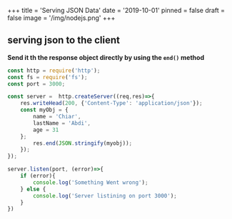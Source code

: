 +++
title = 'Serving JSON Data'
date = '2019-10-01'
pinned = false
draft = false 
image = '/img/nodejs.png'
+++
## serving json to the client
__Send it th the response object directly by using the ```end()``` method__

```js
const http = require('http');
const fs = require('fs');
const port = 3000;

const server =  http.createServer((req,res)=>{
    res.writeHead(200, {'Content-Type': 'application/json'});
    const myObj = {
        name = 'Chiar',
        lastName = 'Abdi',
        age = 31
    };
        res.end(JSON.stringify(myobj));
    });
});

server.listen(port, (error)=>{
    if (error){
        console.log('Something Went wrong');
    } else {
        console.log('Server listining on port 3000');
    }
})
```